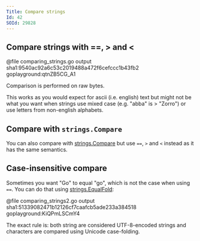 ```yaml
---
Title: Compare strings
Id: 42
SOId: 29828
---
```


## Compare strings with ==, > and <

@file comparing_strings.go output sha1:9540ac92a6c53c2019488a472f6cefccc1b43fb2 goplayground:qtnZB5CG_A1

Comparison is performed on raw bytes.

This works as you would expect for ascii (i.e. english) text but might not be what you want when strings use mixed case (e.g. "abba" is > "Zorro") or use letters from non-english alphabets.

## Compare with `strings.Compare`

You can also compare with [strings.Compare](https://golang.org/pkg/strings/#Compare) but use `==`, `>` and `<` instead as it has the same semantics.

## Case-insensitive compare

Sometimes you want "Go" to equal "go", which is not the case when using `==`. You can do that using [strings.EqualFold](https://golang.org/pkg/strings/#EqualFold):

@file comparing_strings2.go output sha1:51339082471b12126cf7caafcb5ade233a384518 goplayground:KiQPmLSCmY4

The exact rule is: both string are considered UTF-8-encoded strings and characters are compared using Unicode case-folding.
